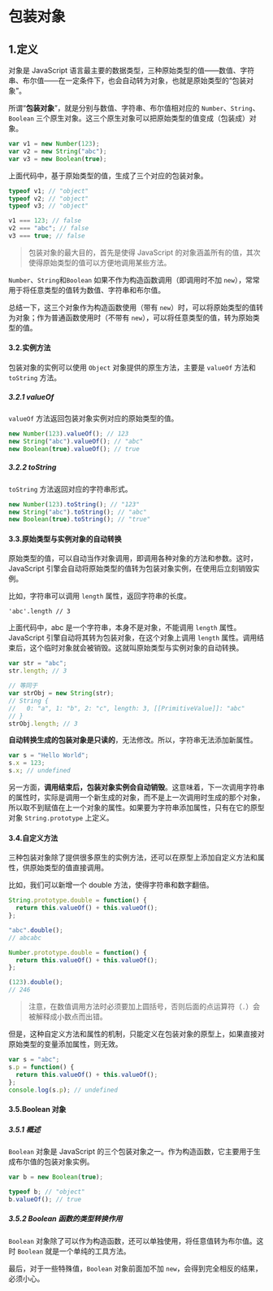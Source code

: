 # 包装对象

## 1.定义

对象是 JavaScript 语言最主要的数据类型，三种原始类型的值——数值、字符串、布尔值——在一定条件下，也会自动转为对象，也就是原始类型的“包装对象”。

所谓“**包装对象**”，就是分别与数值、字符串、布尔值相对应的 `Number`、`String`、`Boolean` 三个原生对象。这三个原生对象可以把原始类型的值变成（包装成）对象。

```javascript
var v1 = new Number(123);
var v2 = new String("abc");
var v3 = new Boolean(true);
```

上面代码中，基于原始类型的值，生成了三个对应的包装对象。

```javascript
typeof v1; // "object"
typeof v2; // "object"
typeof v3; // "object"

v1 === 123; // false
v2 === "abc"; // false
v3 === true; // false
```

> 包装对象的最大目的，首先是使得 JavaScript 的对象涵盖所有的值，其次使得原始类型的值可以方便地调用某些方法。

`Number`、`String`和`Boolean` 如果不作为构造函数调用（即调用时不加 `new`），常常用于将任意类型的值转为数值、字符串和布尔值。

总结一下，这三个对象作为构造函数使用（带有 `new`）时，可以将原始类型的值转为对象；作为普通函数使用时（不带有 `new`），可以将任意类型的值，转为原始类型的值。

#### 3.2.实例方法

包装对象的实例可以使用 `Object` 对象提供的原生方法，主要是 `valueOf` 方法和 `toString` 方法。

##### 3.2.1 valueOf

`valueOf` 方法返回包装对象实例对应的原始类型的值。

```javascript
new Number(123).valueOf(); // 123
new String("abc").valueOf(); // "abc"
new Boolean(true).valueOf(); // true
```

##### 3.2.2 toString

`toString` 方法返回对应的字符串形式。

```javascript
new Number(123).toString(); // "123"
new String("abc").toString(); // "abc"
new Boolean(true).toString(); // "true"
```

#### 3.3.原始类型与实例对象的自动转换

原始类型的值，可以自动当作对象调用，即调用各种对象的方法和参数。这时，JavaScript 引擎会自动将原始类型的值转为包装对象实例，在使用后立刻销毁实例。

比如，字符串可以调用 `length` 属性，返回字符串的长度。

`'abc'.length // 3`

上面代码中，abc 是一个字符串，本身不是对象，不能调用 `length` 属性。JavaScript 引擎自动将其转为包装对象，在这个对象上调用 `length` 属性。调用结束后，这个临时对象就会被销毁。这就叫原始类型与实例对象的自动转换。

```javascript
var str = "abc";
str.length; // 3

// 等同于
var strObj = new String(str);
// String {
//   0: "a", 1: "b", 2: "c", length: 3, [[PrimitiveValue]]: "abc"
// }
strObj.length; // 3
```

**自动转换生成的包装对象是只读的**，无法修改。所以，字符串无法添加新属性。

```javascript
var s = "Hello World";
s.x = 123;
s.x; // undefined
```

另一方面，**调用结束后，包装对象实例会自动销毁**。这意味着，下一次调用字符串的属性时，实际是调用一个新生成的对象，而不是上一次调用时生成的那个对象，所以取不到赋值在上一个对象的属性。如果要为字符串添加属性，只有在它的原型对象 `String.prototype` 上定义。

#### 3.4.自定义方法

三种包装对象除了提供很多原生的实例方法，还可以在原型上添加自定义方法和属性，供原始类型的值直接调用。

比如，我们可以新增一个 double 方法，使得字符串和数字翻倍。

```javascript
String.prototype.double = function() {
  return this.valueOf() + this.valueOf();
};

"abc".double();
// abcabc

Number.prototype.double = function() {
  return this.valueOf() + this.valueOf();
};

(123).double();
// 246
```

> 注意，在数值调用方法时必须要加上圆括号，否则后面的点运算符（`.`）会被解释成小数点而出错。

但是，这种自定义方法和属性的机制，只能定义在包装对象的原型上，如果直接对原始类型的变量添加属性，则无效。

```javascript
var s = "abc";
s.p = function() {
  return this.valueOf() + this.valueOf();
};
console.log(s.p); // undefined
```

#### 3.5.Boolean 对象

##### 3.5.1 概述

`Boolean` 对象是 JavaScript 的三个包装对象之一。作为构造函数，它主要用于生成布尔值的包装对象实例。

```javascript
var b = new Boolean(true);

typeof b; // "object"
b.valueOf(); // true
```

##### 3.5.2 Boolean 函数的类型转换作用

`Boolean` 对象除了可以作为构造函数，还可以单独使用，将任意值转为布尔值。这时 `Boolean` 就是一个单纯的工具方法。

最后，对于一些特殊值，`Boolean` 对象前面加不加 `new`，会得到完全相反的结果，必须小心。
